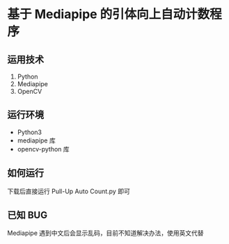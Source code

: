 # 基于 Mediapipe 的引体向上自动计数程序

## 运用技术

1. Python
2. Mediapipe
3. OpenCV

## 运行环境

- Python3
- mediapipe 库
- opencv-python 库

## 如何运行

下载后直接运行 Pull-Up Auto Count.py 即可

## 已知 BUG

Mediapipe 遇到中文后会显示乱码，目前不知道解决办法，使用英文代替
